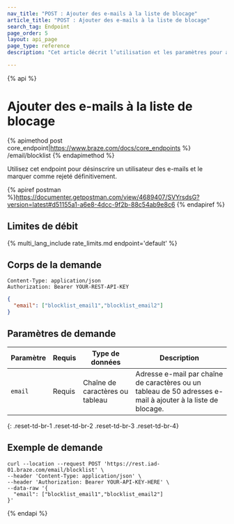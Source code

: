 ```yaml
---
nav_title: "POST : Ajouter des e-mails à la liste de blocage"
article_title: "POST : Ajouter des e-mails à la liste de blocage"
search_tag: Endpoint
page_order: 5
layout: api_page
page_type: reference
description: "Cet article décrit l’utilisation et les paramètres pour ajouter à la liste noire des adresses e-mail d’utilisateur à l’aide de l’endpoint Braze Post Ajouter des e-mails à la liste de blocage."

---
```

{% api %}
# Ajouter des e-mails à la liste de blocage
{% apimethod post core_endpoint|https://www.braze.com/docs/core_endpoints %} 
/email/blocklist
{% endapimethod %}

Utilisez cet endpoint pour désinscrire un utilisateur des e-mails et le marquer comme rejeté définitivement.

{% apiref postman %}https://documenter.getpostman.com/view/4689407/SVYrsdsG?version=latest#d51155a1-a6e8-4dcc-9f2b-88c54ab9e8c6 {% endapiref %}

## Limites de débit

{% multi_lang_include rate_limits.md endpoint='default' %}

## Corps de la demande

```
Content-Type: application/json
Authorization: Bearer YOUR-REST-API-KEY
```

```json
{
  "email": ["blocklist_email1","blocklist_email2"]
}
```

## Paramètres de demande

| Paramètre | Requis | Type de données | Description |
| -----------|----------| --------|------- |
| `email` | Requis | Chaîne de caractères ou tableau | Adresse e-mail par chaîne de caractères ou un tableau de 50 adresses e-mail à ajouter à la liste de blocage. |
{: .reset-td-br-1 .reset-td-br-2 .reset-td-br-3  .reset-td-br-4}

## Exemple de demande
```
curl --location --request POST 'https://rest.iad-01.braze.com/email/blocklist' \
--header 'Content-Type: application/json' \
--header 'Authorization: Bearer YOUR-API-KEY-HERE' \
--data-raw '{
  "email": ["blocklist_email1","blocklist_email2"]
}'
```

{% endapi %}

